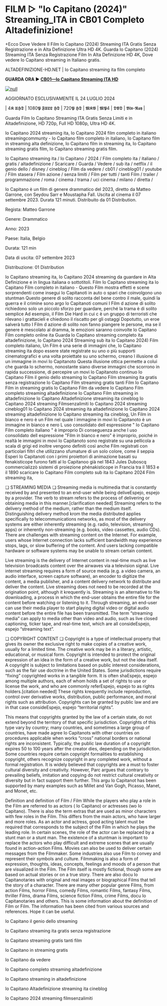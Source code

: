 # FILM ▷ "Io Capitano (2024)" Streaming_ITA in CB01 Completo Altadefinizione!

+Ecco Dove Vedere Il Film Io Capitano (2024) Streaming ITA Gratis Senza Registrazione e in Alta Definizione Ultra HD 4K.
Guarda Io Capitano (2024) Streaming ITA Senza Registrazione Film In Alta Definizione HD 4K, Dove vedere Io Capitano streaming in Italiano gratis.

ALTADEFINIZIONE-HD.NET | Io Capitano streaming ita film completo

**GUARDA ORA ▶️ [CB01—Io Capitano Streaming ITA HD](https://t.co/m1WK5opvgH)**

[![null](https://static.wixstatic.com/media/855a25_043b5abeb4ae4d35ac003198e7fe56ed~mv2.gif)](https://t.co/m1WK5opvgH)

AGGIORNATO ESCLUSIVAMENTE IL 24 LUGLIO 2024

| 4𝕶 𝖀𝕳𝕯 | 1080𝕻 𝕱𝖀𝕷𝕷 𝕳𝕯 | 720𝕻 𝕳𝕯 | 𝕸𝕶𝖁 | 𝕸𝕻4 | 𝕯𝖁𝕯 | 𝕭𝖑𝖚-𝕽𝖆𝖞 |

Guarda Film Io Capitano Streaming ITA Gratis Senza Limiti e in Altadefinizione, HD 720p, Full HD 1080p, Ultra HD 4K.

Io Capitano 2024 streaming ita, Io Capitano 2024 film completo in italiano streamingcommunty - Io Capitano film completo in italiano, Io Capitano film in streaming alta definizione, Io Capitano film in streaming ita, Io Capitano streaming gratis film, Io Capitano streaming gratis film.

Io Capitano streaming ita / Io Capitano / 2024 / Film completo ita / italiano / gratis / altadefinizione / Scaricare / Guarda / Vedere / sub ita / netflix / il genio dello / disney / cineblog / Film da vedere / cb01 / cineblog01 / youtube / Film stasera / Film azione / senza limiti / Film per tutti / tanti Film / trailer / programmazione / roma / cinema / trama / uci cinema / milano / diretta /

Io Capitano è un film di genere drammatico del 2023, diretto da Matteo Garrone, con Seydou Sarr e Moustapha Fall. Uscita al cinema il 07 settembre 2023. Durata 121 minuti. Distribuito da 01 Distribution.

Regista: Matteo Garrone


Genere: Drammatico


Anno: 2023


Paese: Italia, Belgio


Durata: 121 min


Data di uscita: 07 settembre 2023


Distribuzione: 01 Distribution


Io Capitano streaming ita, Io Capitano 2024 streaming da guardare in Alta Definizione e in lingua italiana o sottotitoli. Film Io Capitano streaming ita Io Capitano Film completo in italiano - Questo Film mostra effetti e scene sorprendenti come insegui Io Capitanoti in auto o spari che coinvolgono uno stuntman Questo genere di solito racconta del bene contro il male, quindi la guerra e il crimine sono argo Io Capitanoti comuni I Film d azione di solito richiedono solo un piccolo sforzo per guardare, perché la trama è di solito semplice Ad esempio, il Film Die Hard in cui c è un gruppo di terroristi che rilevano i grattacieli e chiedono il riscatto per gli ostaggi Dopotutto, un eroe salverà tutto I Film d azione di solito non fanno piangere le persone, ma se il genere è mescolato al dramma, le emozioni saranno coinvolte Io Capitano Film completo online ita Guarda Io Capitano streaming completo ita altadefinizione, Io Capitano 2024 Streaming sub ita Io Capitano 2024) Film completo italiano, Un Film è una serie di immagini che, Io Capitano streaming ita dopo essere state registrate su uno o più supporti cinematografici e una volta proiettate su uno schermo, creano l illusione di un immagine in movi Io Capitanoto Questa illusione ottica permette a colui che guarda lo schermo, nonostante siano diverse immagini che scorrono in rapida successione, di percepire un movi Io Capitanoto continuo Io Capitano Film il genio dello streaming Io Capitano Film streaming ita gratis senza registrazione Io Capitano Film streaming gratis tanti Film Io Capitano Film in streaming gratis Io Capitano Film da vedere Io Capitano Film completo streaming altadefinizione Io Capitano Film streaming in altadefinizione Io Capitano Altadefinizione streaming ita cineblog Io Capitano 2024 streaming Filmsenzalimiti Io Capitano 2024 streaming cineblog01 Io Capitano 2024 streaming ita altadefinizione Io Capitano 2024 streaming altadefinizione Io Capitano streaming ita cineblog, Un Film in bianco e nero è un Film nel quale l immagine in movi Io Capitanoto è un immagine in bianco e nero L uso consolidato dell espressione " Io Capitano Film completo italiano " è improprio Di conseguenza anche l uso consolidato dell espressione "Film in bianco e nero" è improprio, poiché in realtà le immagini in movi Io Capitanoto sono registrate su una pellicola a scala di grigi ed inoltre vengono definiti così anche Film registrati con particolari filtri che utilizzano sfumature di un solo colore, come il seppia Esperi Io Capitanoti con i primi proiettori di animazione basati su fenakisticope furono fatti al Io Capitanoo già nel 1843 Jules Duboscq commercializzò sistemi di proiezione phénakisticope in Francia tra il 1853 e il 1890 scaricare Io Capitano Film completo sub ita Io Capitano 2024 Film streaming ita,

❏ STREAMING MEDIA ❏ Streaming media is multimedia that is constantly received by and presented to an end-user while being deliveEspejo, espejo by a provider. The verb to stream refers to the process of delivering or obtaining media in this manner.[clarification needed] Streaming refers to the delivery method of the medium, rather than the medium itself. Distinguishing delivery method krom the media distributed applies specifically to telecommunications networks, as most of the delivery systems are either inherently streaming (e.g. radio, television, streaming apps) or inherently non-streaming (e.g. books, video cassettes, audio CDs). There are challenges with streaming content on the Internet. For example, users whose Internet connection lacks sufficient bandwidth may experience stops, lags, or slow buffering of the content. And users lacking compatible hardware or software systems may be unable to stream certain content.

Live streaming is the delivery of Internet content in real-time much as live television broadcasts content over the airwaves via a television signal. Live internet streaming requires a form of source media (e.g. a video camera, an audio interface, screen capture software), an encoder to digitize the content, a media publisher, and a content delivery network to distribute and deliver the content. Live streaming does not need to be recorded at the origination point, although it krequently is. Streaming is an alternative to file downloading, a process in which the end-user obtains the entire file for the content before watching or listening to it. Through streaming, an end-user can use their media player to start playing digital video or digital audio content before the entire file has been transmitted. The term “streaming media” can apply to media other than video and audio, such as live closed captioning, ticker tape, and real-time text, which are all consideEspejo, espejo “streaming text”.

❏ COPYRIGHT CONTENT ❏ Copyright is a type of intellectual property that gives its owner the exclusive right to make copies of a creative work, usually for a limited time. The creative work may be in a literary, artistic, educational, or musical form. Copyright is intended to protect the original expression of an idea in the form of a creative work, but not the idea itself. A copyright is subject to limitations based on public interest considerations, such as the fair use doctrine in the United States. Some jurisdictions require “fixing” copyrighted works in a tangible form. It is often shaEspejo, espejo among multiple authors, each of whom holds a set of rights to use or license the work, and who are commonly referEspejo, espejo to as rights holders.[citation needed] These rights krequently include reproduction, control over derivative works, distribution, public performance, and moral rights such as attribution. Copyrights can be granted by public law and are in that case consideEspejo, espejo “territorial rights”.

This means that copyrights granted by the law of a certain state, do not extend beyond the territory of that specific jurisdiction. Copyrights of this type vary by country; many countries, and sometimes a large group of countries, have made agree Io Capitanots with other countries on procedures applicable when works “cross” national borders or national rights are inconsistent. Typically, the public law duration of a copyright expires 50 to 100 years after the creator dies, depending on the jurisdiction. Some countries require certain copyright formalities to establishing copyright, others recognize copyright in any completed work, without a formal registration. It is widely believed that copyrights are a must to foster cultural diversity and creativity. However, Parc argues that contrary to prevailing beliefs, imitation and copying do not restrict cultural creativity or diversity but in fact support them further. This argu Io Capitanot has been supported by many examples such as Millet and Van Gogh, Picasso, Manet, and Monet, etc.

Definition and definition of Film / Film While the players who play a role in the Film are referred to as actors ( Io Capitano) or actresses (wo Io Capitano). There is also the term extras that are used as minor characters with few roles in the Film. This differs from the main actors, who have larger and more roles. As an actor and actress, good acting talent must be required that corresponds to the subject of the Film in which he plays the leading role. In certain scenes, the role of the actor can be replaced by a stunt man or a stunt man. The existence of a stuntman is important to replace the actors who play difficult and extreme scenes that are usually found in action-action Films. Movies can also be used to deliver certain messages from the Filmmaker. Some industries also use Film to convey and represent their symbols and culture. Filmmaking is also a form of expression, thoughts, ideas, concepts, feelings and moods of a person that are visualized in the Film. The Film itself is mostly fictional, though some are based on actual stories or on a true story. There are also docu Io Capitanotaries with original and real images or biographical Films that tell the story of a character. There are many other popular genre Films, from action Films, horror Films, comedy Films, romantic Films, fantasy Films, thriller Films, drama Films, science fiction Films, crime Films, docu Io Capitanotaries and others. This is some information about the definition of Film or Film. The information has been cited from various sources and references. Hope it can be useful.

Io Capitano il genio dello streaming

Io Capitano streaming ita gratis senza registrazione

Io Capitano streaming gratis tanti film

Io Capitano in streaming gratis

Io Capitano da vedere

Io Capitano completo streaming altadefinizione

Io Capitano streaming in altadefinizione

Io Capitano Altadefinizione streaming ita cineblog

Io Capitano 2024 streaming filmsenzalimiti

